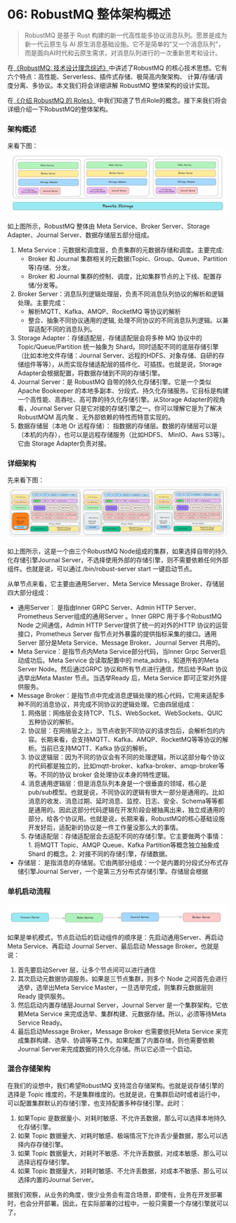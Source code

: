 # 06: RobustMQ 整体架构概述

> RobustMQ 是基于 Rust 构建的新一代高性能多协议消息队列。愿景是成为新一代云原生与 AI 原生消息基础设施。它不是简单的"又一个消息队列"，而是面向AI时代和云原生需求，对消息队列进行的一次重新思考和设计。

在[《RobustMQ: 技术设计理念综述》](02.md)中讲述了RobustMQ 的核心技术思想。它有六个特点：高性能、Serverless、插件式存储、极简高内聚架构、 计算/存储/调度分离、多协议。本文我们将会详细讲解 RobustMQ 整体架构的设计实现。

在[《介绍 RobustMQ 的 Roles》](./03.md) 中我们知道了节点Role的概念。接下来我们将会详细介绍一下RobustMQ的整体架构。

### 架构概述
来看下图：
![image](../../images/robustmq-architecture-overview.jpg)

如上图所示，RobustMQ 整体由 Meta Service、Broker Server、Storage Adapter、Journal Server、数据存储层五部分组成。
  1. Meta Service：元数据和调度层，负责集群的元数据存储和调度。主要完成:
     - Broker 和 Journal 集群相关的元数据(Topic、Group、Queue、Partition 等)存储、分发。
     - Broker 和 Journal 集群的控制、调度，比如集群节点的上下线、配置存储/分发等。
  2. Broker Server：消息队列逻辑处理层，负责不同消息队列协议的解析和逻辑处理。主要完成：
     - 解析MQTT、Kafka、AMQP、RocketMQ 等协议的解析
     - 整合、抽象不同协议通用的逻辑, 处理不同协议的不同消息队列逻辑。以兼容适配不同的消息队列。
  3. Storage Adapter：存储适配层，存储适配层会将多种 MQ 协议中的 Topic/Queue/Partition 统一抽象为 Shard。同时适配不同的底层存储引擎（比如本地文件存储：Journal Server、远程的HDFS、对象存储、自研的存储组件等等），从而实现存储适配层的插件化、可插拔。也就是说，Storage Adapter会根据配置，将数据存储到不同的存储引擎。
  4. Journal Server：是 RobustMQ 自带的持久化存储引擎。它是一个类似Apache Bookeeper 的本地多副本、分段式、持久化存储服务。它目标是构建一个高性能、高吞吐、高可靠的持久化存储引擎。从Storage Adapter的视角看，Journal Server 只是它对接的存储引擎之一。你可以理解它是为了解决RobustMQM 高内聚 、无外部依赖的特性而特意实现的。
  5. 数据存储层（本地 Or 远程存储）： 指数据的存储层。数据的存储层可以是（本机的内存），也可以是远程存储服务（比如HDFS、 MinIO、Aws S3等）。它由 Storage Adapter负责对接。


### 详细架构
先来看下图：
![image](../../images/robustmq-architecture.png)

如上图所示，这是一个由三个RobustMQ Node组成的集群，如果选择自带的持久化存储引擎Journal Server，不选择使用外部的存储引擎，则不需要依赖任何外部组件。也就是说，可以通过./bin/robust-server start 一键启动节点。

从单节点来看，它主要由通用Server、Meta Service Message Broker、存储层四大部分组成：
- 通用Server： 是指由Inner GRPC Server、Admin HTTP Server、Prometheus Server组成的通用Server 。Inner GRPC 用于多个RobustMQ Node 之间通信，Admin HTTP Server提供了统一的对外的HTTP 协议的运营接口，Prometheus Server 指节点对外暴露的提供指标采集的接口。通用Server 部分是Meta Service、Message Broker、Journal Server 共用的。
- Meta Service：是指节点内Meta Service部分代码，当Inner Grpc Server启动成功后。Meta Service 会读取配置中的 meta_addrs，知道所有的Meta Server Node。然后通过GRPC 协议和所有节点进行通信，然后给予Raft 协议选举出Meta Master 节点。当选举Ready 后，Meta Service 即可正常对外提供服务。
- Message Broker：是指节点中完成消息逻辑处理的核心代码，它用来适配多种不同的消息协议，并完成不同协议的逻辑处理。它由四层组成：
  1. 网络层：网络层会支持TCP、TLS、WebSocket、WebSockets、QUIC 五种协议的解析。
  2. 协议层：在网络层之上，当节点收到不同协议的请求包后，会解析包的内容。长期来看，会支持MQTT、Kafka、AMQP、RocketMQ等等协议的解析。当前已支持MQTT、Kafka 协议的解析。
  3. 协议逻辑层：因为不同的协议会有不同的处理逻辑，所以这部分每个协议的代码都是独立的，比如mqtt-broker、kafka-broker、amqp-broker等等。不同的协议 broker 会处理协议本身的特性逻辑。
  4. 消息通用逻辑层：但是消息队列本身是一个很垂直的领域，核心是pub/sub模型。也就是说，不同协议的逻辑有很大一部分是通用的。比如消息的收发、消息过期、延时消息、监控、日志、安全、Schema等等都是通用的。因此这部分代码逻辑在开发阶段会被抽离出来，独立成通用的部分，给各个协议用。也就是说，长期来看，RobustMQ的核心基础设施开发好后，适配新的协议是一件工作量没那么大的事情。
  5. 存储适配层：存储适配层会去适配不同的存储引擎。它主要做两个事情：1. 将MQTT Topic、AMQP Queue、Kafka Partition等概念独立抽象成 Shard 的概念。2. 对接不同的存储引擎，存储数据。
- 存储层： 是指消息的存储层。它由两部分组成：一个是内置的分段式分布式存储引擎Journal Server，一个是第三方分布式存储引擎。存储层会根据

### 单机启动流程
![image](../../images/04.jpg)
如果是单机模式，节点启动后的启动组件的顺序是：先启动通用Server、再启动 Meta Service、再启动 Journal Server、最后启动 Message Broker。也就是说：
1. 首先要启动Server 层，让多个节点间可以进行通信
2. 其次启动元数据协调服务。如果是三节点集群，则多个 Node 之间首先会进行选举，选举出Meta Service Master，一旦选举完成，则集群元数据层则Ready 提供服务。
3. 然后启动内置存储层Journal Server，Journal Server 是一个集群架构，它依赖Meta Service 来完成选举、集群构建、元数据存储。所以，必须等待Meta Service Ready。
4. 最后启动Message Broker，Message Broker 也需要依托Meta Service 来完成集群构建、选举、协调等等工作。如果配置了内置存储，则也需要依赖Journal Server来完成数据的持久化存储。所以它必须一个启动。

### 混合存储架构
在我们的设想中，我们希望RobustMQ 支持混合存储架构。也就是说存储引擎的选择是 Topic 维度的，不是集群维度的。也就是说，在集群启动时或者运行中，可以配置集群默认的存储引擎，也支持配置多种存储引擎。此时：
1. 如果Topic 是数据量小、对耗时敏感、不允许丢数据，那么可以选择本地持久化存储引擎。
2. 如果 Topic 数据量大、对耗时敏感、极端情况下允许丢少量数据，那么可以选择内存存储引擎。
3. 如果 Topic 数据量大，对耗时不敏感、不允许丢数据，对成本敏感、那么可以选择远程存储引擎。
4. 如果 Topic 数据量大，对耗时敏感、不允许丢数据，对成本不敏感、那么可以选择内置的Journal Server。

据我们观察，从业务的角度，很少业务会有混合场景，即使有，业务在开发部署时，也会分开部署。因此，在实际部署的过程中，一般只需要一个存储引擎就可以了。